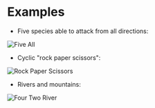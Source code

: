 # Examples

* Five species able to attack from all directions:

![Five All](5s3tnw-n-ne-e-se-s-sw-w.gif)

* Cyclic "rock paper scissors":

![Rock Paper Scissors](3s3tnw-n-ne-e-se-s-sw-w.gif)

* Rivers and mountains:

![Four Two River](4s2tn-e-se-s-sw-w.gif)
